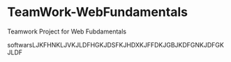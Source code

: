 # TeamWork-WebFundamentals
Teamwork Project for Web Fubdamentals

softwarsLJKFHNKLJVKJLDFHGKJDSFKJHDXKJFFDKJGBJKDFGNKJDFGKJLDF